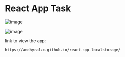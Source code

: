 # React App Task

![image](https://user-images.githubusercontent.com/57696767/200185499-32ec343a-1d4c-43eb-903f-bd8b21a17add.png)


![image](https://user-images.githubusercontent.com/57696767/200185534-02634eab-3b17-4150-ac2e-938ae65d5c5a.png)


link to view the app:
```
https://andhyralac.github.io/react-app-localstorage/
```
